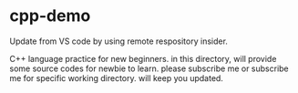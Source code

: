 # cpp-demo

Update from VS code by using remote respository insider.

C++ language practice for new beginners.
in this directory, will provide some source codes for newbie to learn.
please subscribe me or subscribe me for specific working directory.
will keep you updated.


